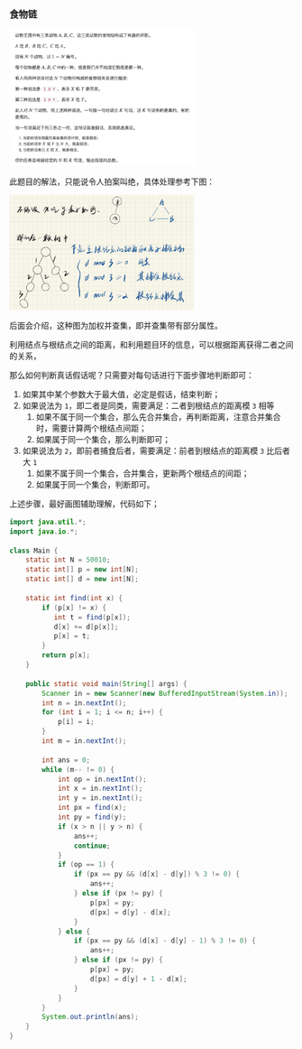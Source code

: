 ### 食物链

<img src="https://raw.githubusercontent.com/Eminem-x/Learning/main/AcWing/pic/Part1/食物链.png" alt="system call" style="max-width: 65%">

此题目的解法，只能说令人拍案叫绝，具体处理参考下图：

<img src="https://raw.githubusercontent.com/Eminem-x/Learning/main/AcWing/pic/Part1/推导步骤.png" alt="system call" style="max-width: 65%">

后面会介绍，这种图为加权并查集，即并查集带有部分属性。

利用结点与根结点之间的距离，和利用题目环的信息，可以根据距离获得二者之间的关系，

那么如何判断真话假话呢？只需要对每句话进行下面步骤地判断即可：

1. 如果其中某个参数大于最大值，必定是假话，结束判断；
2. 如果说法为 `1`，即二者是同类，需要满足：二者到根结点的距离模 `3` 相等
   1. 如果不属于同一个集合，那么先合并集合，再判断距离，注意合并集合时，需要计算两个根结点间距；
   2. 如果属于同一个集合，那么判断即可；
3. 如果说法为 `2`，即前者捕食后者，需要满足：前者到根结点的距离模 `3` 比后者大 `1`
   1. 如果不属于同一个集合，合并集合，更新两个根结点的间距；
   2. 如果属于同一个集合，判断即可。

上述步骤，最好画图辅助理解，代码如下；

```java
import java.util.*;
import java.io.*;

class Main {
    static int N = 50010;
    static int[] p = new int[N];
    static int[] d = new int[N];
    
    static int find(int x) {
        if (p[x] != x) {
           int t = find(p[x]);
           d[x] += d[p[x]];
           p[x] = t;
        }
        return p[x];
    }
    
    public static void main(String[] args) {
        Scanner in = new Scanner(new BufferedInputStream(System.in));
        int n = in.nextInt();
        for (int i = 1; i <= n; i++) {
            p[i] = i;
        }
        int m = in.nextInt();
        
        int ans = 0;
        while (m-- != 0) {
            int op = in.nextInt();
            int x = in.nextInt();
            int y = in.nextInt();
            int px = find(x);
            int py = find(y);
            if (x > n || y > n) {
                ans++;
                continue;
            }
            if (op == 1) {
                if (px == py && (d[x] - d[y]) % 3 != 0) {
                    ans++;
                } else if (px != py) {
                    p[px] = py;
                    d[px] = d[y] - d[x];
                }
            } else {
                if (px == py && (d[x] - d[y] - 1) % 3 != 0) {
                    ans++;
                } else if (px != py) {
                    p[px] = py;
                    d[px] = d[y] + 1 - d[x]; 
                }
            }
        }
        System.out.println(ans);
    }
}
```

